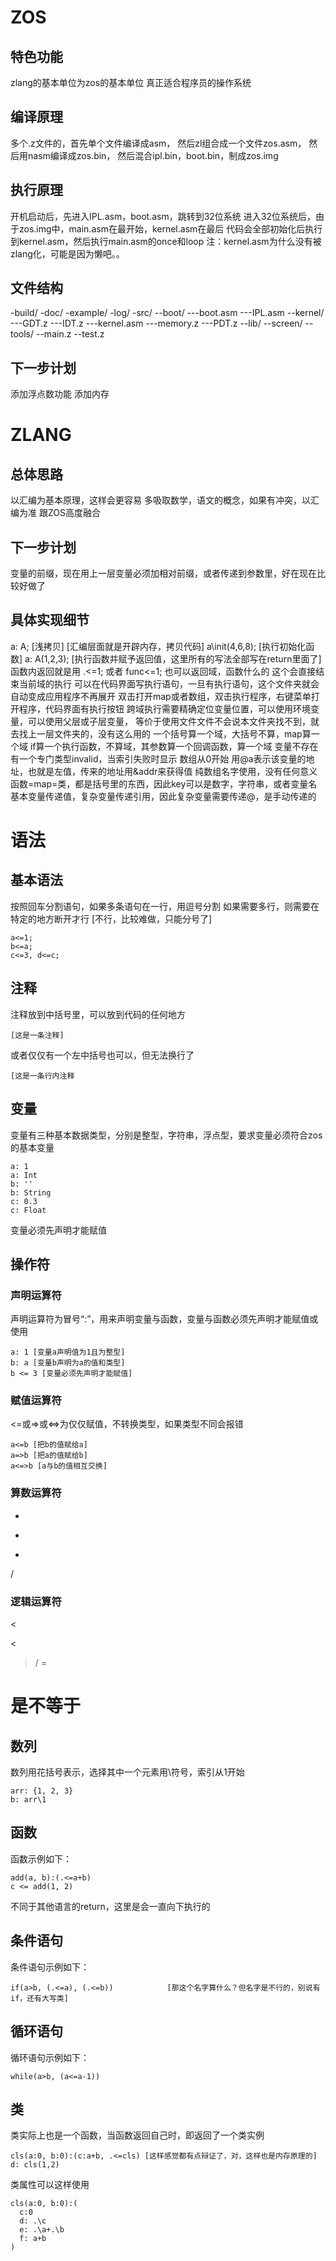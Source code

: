 # ZOS
## 特色功能
zlang的基本单位为zos的基本单位
真正适合程序员的操作系统
## 编译原理
多个.z文件的，首先单个文件编译成asm，
然后zl组合成一个文件zos.asm，
然后用nasm编译成zos.bin，
然后混合ipl.bin，boot.bin，制成zos.img
## 执行原理
开机启动后，先进入IPL.asm，boot.asm，跳转到32位系统
进入32位系统后，由于zos.img中，main.asm在最开始，kernel.asm在最后
代码会全部初始化后执行到kernel.asm，然后执行main.asm的once和loop
注：kernel.asm为什么没有被zlang化，可能是因为懒吧。。
## 文件结构
-build/
-doc/
-example/
-log/
-src/
--boot/
---boot.asm
---IPL.asm
--kernel/
---GDT.z
---IDT.z
---kernel.asm
---memory.z
---PDT.z
--lib/
--screen/
--tools/
--main.z
--test.z
## 下一步计划
添加浮点数功能
添加内存

# ZLANG
## 总体思路
以汇编为基本原理，这样会更容易
多吸取数学，语文的概念，如果有冲突，以汇编为准
跟ZOS高度融合
## 下一步计划
变量的前缀，现在用上一层变量必须加相对前缀，或者传递到参数里，好在现在比较好做了
## 具体实现细节
a: A; [浅拷贝] [汇编层面就是开辟内存，拷贝代码]
a\init(4,6,8); [执行初始化函数]
a: A(1,2,3); [执行函数并赋予返回值，这里所有的写法全部写在return里面了]
函数内返回就是用 .<=1; 或者 func<=1; 也可以返回域，函数什么的
  这个会直接结束当前域的执行
可以在代码界面写执行语句，一旦有执行语句，这个文件夹就会自动变成应用程序不再展开
双击打开map或者数组，双击执行程序，右键菜单打开程序，代码界面有执行按钮
跨域执行需要精确定位变量位置，可以使用环境变量，可以使用父层或子层变量，
  等价于使用文件文件不会说本文件夹找不到，就去找上一层文件夹的，没有这么用的
  一个括号算一个域，大括号不算，map算一个域
  if算一个执行函数，不算域，其参数算一个回调函数，算一个域
变量不存在有一个专门类型invalid，当索引失败时显示
数组从0开始
用@a表示该变量的地址，也就是左值，传来的地址用&addr来获得值
纯数组名字使用，没有任何意义
函数=map=类，都是括号里的东西，因此key可以是数字，字符串，或者变量名
基本变量传递值，复杂变量传递引用，因此复杂变量需要传递@，是手动传递的

# 语法
## 基本语法
按照回车分割语句，如果多条语句在一行，用逗号分割
如果需要多行，则需要在特定的地方断开才行
[不行，比较难做，只能分号了]
```
a<=1;
b<=a;
c<=3, d<=c;
```
## 注释
注释放到中括号里，可以放到代码的任何地方
```
[这是一条注释]
```
或者仅仅有一个左中括号也可以，但无法换行了
```
[这是一条行内注释
```
## 变量
变量有三种基本数据类型，分别是整型，字符串，浮点型，要求变量必须符合zos的基本变量
```
a: 1
a: Int
b: ''
b: String
c: 0.3
c: Float
```
变量必须先声明才能赋值
## 操作符
### 声明运算符
声明运算符为冒号“:”，用来声明变量与函数，变量与函数必须先声明才能赋值或使用
```
a: 1 [变量a声明值为1且为整型]
b: a [变量b声明为a的值和类型]
b <= 3 [变量必须先声明才能赋值]
```
### 赋值运算符
<=或=>或<=>为仅仅赋值，不转换类型，如果类型不同会报错
```
a<=b [把b的值赋给a]
a=>b [把a的值赋给b]
a<=>b [a与b的值相互交换]
```
### 算数运算符
+
-
*
/
### 逻辑运算符
<
>
\<
>/
=
# 是不等于
## 数列
数列用花括号表示，选择其中一个元素用\符号，索引从1开始
```
arr: {1, 2, 3}
b: arr\1
```
## 函数
函数示例如下：
```
add(a, b):(.<=a+b)
c <= add(1, 2)
```
不同于其他语言的return，这里是会一直向下执行的
## 条件语句
条件语句示例如下：
```
if(a>b, (.<=a), (.<=b))            [那这个名字算什么？但名字是不行的，别说有if，还有大写类]
```
## 循环语句
循环语句示例如下：
```
while(a>b, (a<=a-1))
```
## 类
类实际上也是一个函数，当函数返回自己时，即返回了一个类实例
```
cls(a:0, b:0):(c:a+b, .<=cls) [这样感觉都有点辩证了，对，这样也是内存原理的]
d: cls(1,2)
```
类属性可以这样使用
```
cls(a:0, b:0):(
  c:0
  d: .\c
  e: .\a+.\b
  f: a+b
)
```

